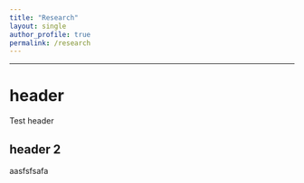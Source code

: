 ```yaml
---
title: "Research"
layout: single 
author_profile: true
permalink: /research
---
```


---

# header

Test header

## header 2

aasfsfsafa
